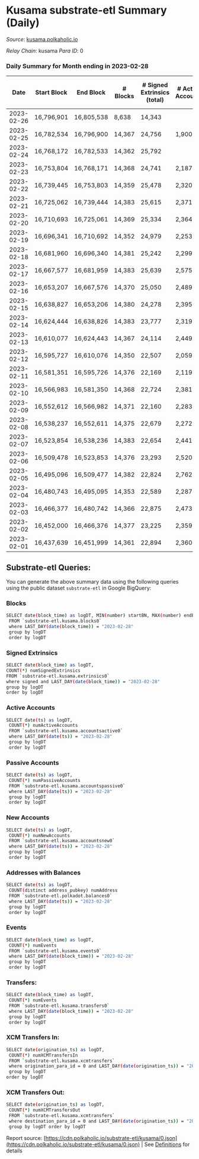 # Kusama substrate-etl Summary (Daily)

_Source_: [kusama.polkaholic.io](https://kusama.polkaholic.io)

*Relay Chain*: kusama
*Para ID*: 0



### Daily Summary for Month ending in 2023-02-28


| Date | Start Block | End Block | # Blocks | # Signed Extrinsics (total) | # Active Accounts | # Passive | # New | # Addresses with Balances | # Events | # Transfers | # XCM Transfers In | # XCM Transfers Out | Issues | 
| ---- | ----------- | --------- | -------- | --------------------------- | ----------------- | --------- | ----- | ------------------------- | -------- | ----------- | ------------------ | ------------------- | ------ |
| 2023-02-26 | 16,796,901 | 16,805,538 | 8,638 | 14,343 |  |  |  |  | 471,436 | 484 ($815,793.92) |   |   |  |
| 2023-02-25 | 16,782,534 | 16,796,900 | 14,367 | 24,756 | 1,900 | 128 | 81 | 285,003 | 806,858 | 1,021 ($2,184,726.38) |   |   |  |
| 2023-02-24 | 16,768,172 | 16,782,533 | 14,362 | 25,792 |  |  |  | 284,956 | 845,458 | 1,317 ($3,290,593.06) |   |   |  |
| 2023-02-23 | 16,753,804 | 16,768,171 | 14,368 | 24,741 | 2,187 | 179 | 112 | 284,900 | 826,773 | 1,241 ($2,817,380.70) | 118 ($115,764.91) | 99 ($220,276.17) |  |
| 2023-02-22 | 16,739,445 | 16,753,803 | 14,359 | 25,478 | 2,320 | 243 | 174 | 284,868 | 836,847 | 1,630 ($3,410,996.05) | 144 ($214,570.65) | 161 ($90,659.22) |  |
| 2023-02-21 | 16,725,062 | 16,739,444 | 14,383 | 25,615 | 2,371 | 193 | 119 | 284,726 | 834,134 | 1,543 ($2,718,415.47) | 199 ($174,174.39) | 162 ($114,975.43) |  |
| 2023-02-20 | 16,710,693 | 16,725,061 | 14,369 | 25,334 | 2,364 | 220 | 128 | 284,661 | 827,437 | 1,703 ($5,089,903.09) | 182 ($161,912.41) | 158 ($131,718.60) |  |
| 2023-02-19 | 16,696,341 | 16,710,692 | 14,352 | 24,979 | 2,253 |  | 213 | 284,681 | 806,370 | 1,640 ($4,251,968.91) | 175 ($257,947.11) | 121 ($88,414.48) |  |
| 2023-02-18 | 16,681,960 | 16,696,340 | 14,381 | 25,242 | 2,299 | 232 | 141 | 284,507 | 822,596 | 1,682 ($4,850,888.95) | 193 ($644,328.66) | 191 ($357,569.74) |  |
| 2023-02-17 | 16,667,577 | 16,681,959 | 14,383 | 25,639 | 2,575 | 273 | 16,152 | 284,431 | 843,321 | 2,188 ($11,794,783.52) | 244 ($536,029.62) | 165 ($398,702.77) |  |
| 2023-02-16 | 16,653,207 | 16,667,576 | 14,370 | 25,050 | 2,489 | 397 | 229 | 268,454 | 863,763 | 1,829 ($7,614,614.60) | 209 ($287,835.10) | 141 ($150,251.52) |  |
| 2023-02-15 | 16,638,827 | 16,653,206 | 14,380 | 24,278 | 2,395 | 236 | 145 | 284,246 | 828,617 | 1,517 ($8,629,569.17) | 125 ($934,378.30) | 105 ($110,532.77) |  |
| 2023-02-14 | 16,624,444 | 16,638,826 | 14,383 | 23,777 | 2,319 | 304 | 179 | 284,217 | 846,139 | 1,459 ($3,004,226.31) | 148 ($472,729.99) | 127 ($260,114.20) |  |
| 2023-02-13 | 16,610,077 | 16,624,443 | 14,367 | 24,114 | 2,449 | 321 | 158 | 284,219 | 847,297 | 1,745 ($8,340,198.94) | 151 ($153,600.13) | 112 ($92,632.51) |  |
| 2023-02-12 | 16,595,727 | 16,610,076 | 14,350 | 22,507 | 2,059 | 262 | 173 | 284,211 | 794,645 | 1,258 ($1,913,174.57) | 108 ($48,399.24) | 100 ($80,978.52) |  |
| 2023-02-11 | 16,581,351 | 16,595,726 | 14,376 | 22,169 | 2,119 | 268 | 181 | 284,061 | 787,938 | 1,314 ($2,879,009.21) | 87 ($90,903.49) | 80 ($114,404.73) |  |
| 2023-02-10 | 16,566,983 | 16,581,350 | 14,368 | 22,724 | 2,381 | 382 | 245 | 283,913 | 815,738 | 2,080 ($8,500,701.23) | 191 ($146,868.18) | 203 ($204,939.77) |  |
| 2023-02-09 | 16,552,612 | 16,566,982 | 14,371 | 22,160 | 2,283 | 258 | 143 | 283,712 | 807,102 | 1,638 ($4,916,100.20) | 245 ($294,893.73) | 212 ($269,523.43) |  |
| 2023-02-08 | 16,538,237 | 16,552,611 | 14,375 | 22,679 | 2,272 | 188 | 149 | 283,621 | 801,732 | 1,383 ($3,982,095.63) | 136 ($277,783.77) | 142 ($230,242.81) |  |
| 2023-02-07 | 16,523,854 | 16,538,236 | 14,383 | 22,654 | 2,441 | 198 | 255 | 283,534 | 822,653 | 1,419 ($6,877,683.54) | 226 ($945,536.09) | 163 ($225,839.04) |  |
| 2023-02-06 | 16,509,478 | 16,523,853 | 14,376 | 23,293 | 2,520 | 270 | 253 | 283,360 | 830,964 | 1,519 ($4,791,024.85) | 372 ($542,880.77) | 232 ($360,049.78) |  |
| 2023-02-05 | 16,495,096 | 16,509,477 | 14,382 | 22,824 | 2,762 | 284 | 715 | 283,217 | 810,705 | 2,206 ($3,202,531.82) | 748 ($262,831.12) | 169 ($270,600.84) |  |
| 2023-02-04 | 16,480,743 | 16,495,095 | 14,353 | 22,589 | 2,287 | 277 | 229 | 282,589 | 801,148 | 1,479 ($2,884,198.84) | 117 ($72,868.00) | 115 ($122,752.72) |  |
| 2023-02-03 | 16,466,377 | 16,480,742 | 14,366 | 22,875 | 2,473 | 212 | 143 | 282,441 | 822,281 | 1,377 ($3,193,846.61) | 147 ($184,796.33) | 142 ($134,165.86) |  |
| 2023-02-02 | 16,452,000 | 16,466,376 | 14,377 | 23,225 | 2,359 | 351 | 242 | 282,453 | 820,187 | 1,555 ($17,846,178.96) | 152 ($207,966.76) | 158 ($229,023.81) |  |
| 2023-02-01 | 16,437,639 | 16,451,999 | 14,361 | 22,894 | 2,360 | 233 | 166 | 282,292 | 871,652 | 1,451 ($4,519,430.47) | 139 ($159,942.68) | 179 ($134,283.65) |  |

## Substrate-etl Queries:
You can generate the above summary data using the following queries using the public dataset `substrate-etl` in Google BigQuery:

### Blocks
```bash
SELECT date(block_time) as logDT, MIN(number) startBN, MAX(number) endBN, COUNT(*) numBlocks 
 FROM `substrate-etl.kusama.blocks0`  
 where LAST_DAY(date(block_time)) = "2023-02-28" 
 group by logDT 
 order by logDT
```

### Signed Extrinsics
```bash
SELECT date(block_time) as logDT, 
COUNT(*) numSignedExtrinsics 
FROM `substrate-etl.kusama.extrinsics0`  
where signed and LAST_DAY(date(block_time)) = "2023-02-28" 
group by logDT 
order by logDT
```

### Active Accounts
```bash
SELECT date(ts) as logDT, 
 COUNT(*) numActiveAccounts 
 FROM `substrate-etl.kusama.accountsactive0` 
 where LAST_DAY(date(ts)) = "2023-02-28" 
 group by logDT 
 order by logDT
```

### Passive Accounts
```bash
SELECT date(ts) as logDT, 
 COUNT(*) numPassiveAccounts 
 FROM `substrate-etl.kusama.accountspassive0` 
 where LAST_DAY(date(ts)) = "2023-02-28" 
 group by logDT 
 order by logDT
```

### New Accounts
```bash
SELECT date(ts) as logDT, 
 COUNT(*) numNewAccounts 
 FROM `substrate-etl.kusama.accountsnew0` 
 where LAST_DAY(date(ts)) = "2023-02-28" 
 group by logDT
 order by logDT
```

### Addresses with Balances
```bash
SELECT date(ts) as logDT,
 COUNT(distinct address_pubkey) numAddress 
 FROM `substrate-etl.polkadot.balances0` 
 where LAST_DAY(date(ts)) = "2023-02-28" 
 group by logDT 
 order by logDT
```

### Events
```bash
SELECT date(block_time) as logDT, 
 COUNT(*) numEvents 
 FROM `substrate-etl.kusama.events0` 
 where LAST_DAY(date(block_time)) = "2023-02-28" 
 group by logDT 
 order by logDT
```

### Transfers:
```bash
SELECT date(block_time) as logDT, 
 COUNT(*) numEvents 
 FROM `substrate-etl.kusama.transfers0` 
 where LAST_DAY(date(block_time)) = "2023-02-28" 
 group by logDT 
 order by logDT
```

### XCM Transfers In:
```bash
SELECT date(origination_ts) as logDT, 
 COUNT(*) numXCMTransfersIn 
 FROM `substrate-etl.kusama.xcmtransfers` 
 where origination_para_id = 0 and LAST_DAY(date(origination_ts)) = "2023-02-28" 
 group by logDT 
order by logDT
```

### XCM Transfers Out:
```bash
SELECT date(origination_ts) as logDT, 
 COUNT(*) numXCMTransfersOut 
 FROM `substrate-etl.kusama.xcmtransfers` 
 where destination_para_id = 0 and LAST_DAY(date(origination_ts)) = "2023-02-28" 
 group by logDT order by logDT
```


Report source: [https://cdn.polkaholic.io/substrate-etl/kusama/0.json](https://cdn.polkaholic.io/substrate-etl/kusama/0.json) | See [Definitions](/DEFINITIONS.md) for details

